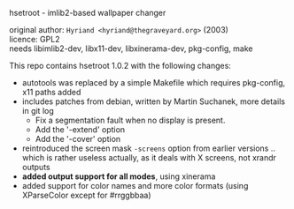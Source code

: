 hsetroot - imlib2-based wallpaper changer

original author: `Hyriand <hyriand@thegraveyard.org>` (2003)  
licence: GPL2  
needs libimlib2-dev, libx11-dev, libxinerama-dev, pkg-config, make

This repo contains hsetroot 1.0.2 with the following changes:

   * autotools was replaced by a simple Makefile which requires pkg-config, x11 paths added
   * includes patches from debian, written by Martin Suchanek, more details in git log
     * Fix a segmentation fault when no display is present.
     * Add the '-extend' option
     * Add the '-cover' option
   * reintroduced the screen mask `-screens` option from earlier versions .. which is rather useless actually, as it deals with X screens, not xrandr outputs
   * **added output support for all modes**, using xinerama
   * added support for color names and more color formats (using XParseColor except for #rrggbbaa)
